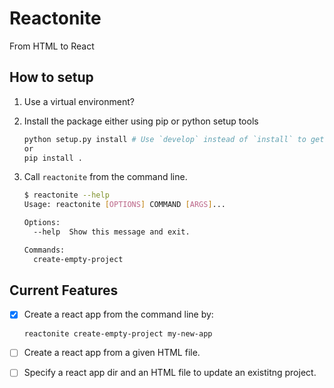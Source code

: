 # Reactonite

From HTML to React

## How to setup

1. Use a virtual environment?
2. Install the package either using pip or python setup tools

   ```bash
   python setup.py install # Use `develop` instead of `install` to get an editable build
   or
   pip install .
   ```

3. Call `reactonite` from the command line.

   ```bash
   $ reactonite --help
   Usage: reactonite [OPTIONS] COMMAND [ARGS]...

   Options:
     --help  Show this message and exit.

   Commands:
     create-empty-project
   ```

## Current Features

- [x] Create a react app from the command line by:

  ```bash
  reactonite create-empty-project my-new-app
  ```

- [ ] Create a react app from a given HTML file.
- [ ] Specify a react app dir and an HTML file to update an existitng project.

